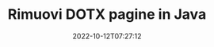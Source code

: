 ---
############################# Static ############################
layout: "auto-gen-merger"
date: 2022-10-12T07:27:12
draft: false
otherformats: epub html mht mhtml odp ods odt one otp ott pdf pps ppsx ppt pptx rtf

############################# Head ############################
head_title: "Rimuovi DOTX pagine in Java"
head_description: "Rimuovere o eliminare una singola pagina o raccolta di pagine da un file DOTX in Java invertendo l'ordine delle pagine utilizzando l'API di fusione documenti."

############################# Header ############################
title: "Rimuovi DOTX pagine in Java"
description: "Rimuovi DOTX Pagine con poche righe di codice Java."
bg_image: "https://cms.admin.containerize.com/templates/aspose/App_Themes/V3/images/bg/header1.png"
bg_overlay: false
button:
    enable: true
    icon: "fas fa-arrow-down"
    label: "Scarica la prova gratuita"
    link: "https://downloads.groupdocs.com/merger/java"

############################# SubMenu ############################
submenu:
    enable: true

    left:
        img_alt: "GroupDocs.Merger for Java"
        image: "https://cms.admin.containerize.com/templates/groupdocs/images/product-logos/90x90-noborder/groupdocs-merger-java.png"
        product: "GroupDocs.Merger"
        platform: "Java"

    middle:
        button:

            # button loop
            - link: "https://apireference.groupdocs.com/merger/java"
              text: "Riferimento API"

            # button loop
            - link: "https://github.com/groupdocs-merger"
              text: "Esempi di codice"

            # button loop
            - link: "https://products.groupdocs.app/merger/family"
              text: "Dimostrazioni dal vivo"

            # button loop
            - link: "https://purchase.groupdocs.com/pricing/merger/java"
              text: "Prezzo"

    right:
        link_download: "https://downloads.groupdocs.com/merger"
        link_learn: "https://docs.groupdocs.com/merger/java"
        link_buy: "https://purchase.groupdocs.com"

############################# About ############################
about:
    enable: true
    title: "Informazioni sull'API GroupDocs.Merger for Java"
    content: |
        [GroupDocs.Merger for Java](/it/merger/java/) offre una soluzione semplice per unire e dividere in modo sicuro tra un'ampia gamma di formati di documenti tra cui PDF, Microsoft Office (Word, Excel, PowerPoint , OneNote), OpenDocument, HTML, immagini e molti altri all'interno delle applicazioni Java. Aggiungendo solo poche righe di codice, esegui diverse operazioni sui documenti come spostare, rimuovere, ruotare, scambiare, estrarre o modificare l'orientamento delle pagine all'interno dei documenti. L'API per la fusione dei documenti supporta anche l'anteprima delle pagine del documento come immagine per analizzare la struttura del documento, la formattazione e il contenuto della pagina.
        
        L'API GroupDocs.Merger è la scelta giusta per le soluzioni aziendali che richiedono funzionalità di rimozione delle pagine dei file. Queste API sono ben supportate su tutti i principali sistemi operativi e piattaforme, incluso J2SE 7.0 (1.7), J2SE 8.0 (1.8), Java 10.

############################# Steps ############################
steps:
    enable: true
    title_left: "Rimuovi DOTX pagine di file in Java"
    content_left: |
        [GroupDocs.Merger for Java](/it/merger/java/) consente agli sviluppatori di Java di eliminare facilmente una o più pagine particolari all'interno di un DOTX file implementando alcuni semplici passaggi.
        
        * Inizializza **RemoveOptions** con i numeri di pagina da rimuovere.
        * Crea una nuova istanza di **Merger** e passa il percorso del documento di origine come parametro del costruttore.
        * Chiama **removePages** e passa l'oggetto **RemoveOptions**.
        * Chiama **save** e specifica il percorso del file per salvare il documento risultante.

    title_right: "Requisiti di sistema"
    content_right: |
        Le API GroupDocs.Merger for Java sono supportate su tutte le principali piattaforme e sistemi operativi. Prima di eseguire il codice seguente, assicurati di avere i seguenti prerequisiti installati sul tuo sistema.

        * Sistemi operativi: Microsoft Windows, Linux, MacOS
        * Ambienti di sviluppo: NetBeans, IntelliJ IDEA, Eclipse
        * Quadri: J2SE 7.0 (1.7), J2SE 8.0 (1.8), Java 10
        * Scarica l'ultima versione di GroupDocs.Merger for Java da [Maven](https://repository.groupdocs.com/webapp/#/artifacts/browse/tree/General/repo/com/groupdocs/groupdocs-merger)
         
    code: |
     {{% merger/additional-styles %}}
     {{< merger/code-merger title="Come rimuovere le pagine di file DOTX utilizzando il codice di esempio Java">}}

        ```java    
        // Rimuovere DOTX pagine di file utilizzando l'API GroupDocs.Merger
        // Inizializza la classe RemoveOptions con i numeri di pagina selezionati
        RemoveOptions removeOptions = new RemoveOptions(new int[] { 3, 6 });

        // Istanzia la fusione con il documento di input DOTX
        Merger merger = new Merger("input.dotx");

        // Chiama il metodo removePages e passagli l'oggetto RemoveOptions
        merger.removePages(removeOptions);
    
        // Chiama il metodo di salvataggio e passa il percorso del file desiderato per salvare il documento di output
        merger.save("output.dotx");
        ```
     {{< /merger/code-merger >}}

############################# Demos ############################
demos:
    enable: true
    title: "Demo live: rimuovi DOTX pagine online"
    content: |
       Rimuovere subito DOTX pagine di file visitando il sito Web [GroupDocs.Merger Live Demos](https://products.groupdocs.app/splitter/remove-pages/dotx).
       La demo dal vivo ha i seguenti vantaggi.
        
############################# About Formats ############################
about_formats:
    enable: true

############################# More Formats ############################
more_formats:
    enable: true
    title: "Rimuovi pagine da altri formati di documenti"
    content: |
        Java documenta l'API di fusione e divisione per formati di file e immagini. Rimuovi alcuni dei formati di file più diffusi come indicato di seguito.

############################# Back to top ###############################
back_to_top:
    enable: true
---